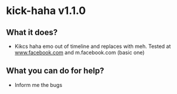 # kick-haha v1.1.0

## What it does?

* Kikcs haha emo out of timeline and replaces with meh. Tested at www.facebook.com and m.facebook.com (basic one)

## What you can do for help?

* Inform me the bugs
